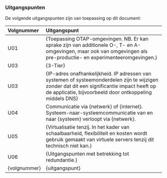 ### Uitgangspunten

De volgende uitgangspunten zijn van toepassing op dit document:

| Volgnummer  | Uitgangspunt |
|:-----|:----|
| U01 | {Toepassing OTAP-omgevingen. NB. Er kan sprake zijn van additionele O-, T- en A-omgevingen, maar ook van omgevingen als pre-productie- en experimenteeromgevingen.} |
| U03 | {3-Tier} |
| U03 | {IP-adres onafhankelijkheid. IP adressen van systemen of systeemonderdelen zijn te wijzigen zonder dat dit een significantie impact heeft op de applicatie, bijvoorbeeld door ontkoppeling middels DNS} |
| U04 | Communicatie via {netwerk} of {internet}. Systeem-naar-systeemcommunicatie van en naar {systeem} verloopt via {netwerk}. |
| U05 | {Virtualisatie tenzij. In het kader van schaalbaarheid, flexibiliteit en kosten wordt gebruik gemaakt van virtuele servers tenzij dit technisch niet kan.} |
| U06 | {Uitgangspunten met betrekking tot redundantie.} |
| {volgnummer} | {uitgangspunt} |
